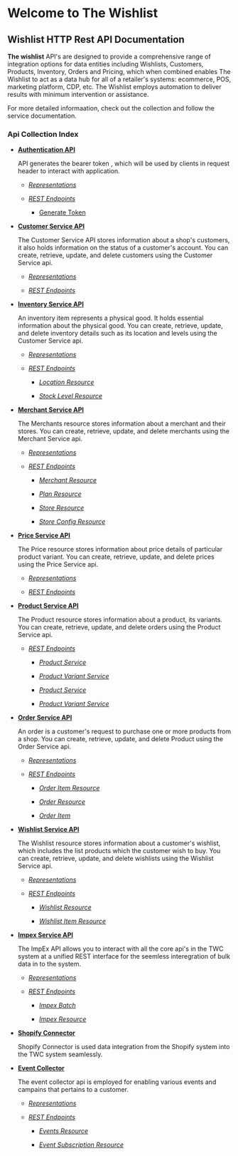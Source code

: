 # **Welcome to The Wishlist**


## **Wishlist HTTP Rest API Documentation**

**The wishlist** API's are designed to provide a comprehensive range of integration options for data entities including Wishlists, Customers, Products, Inventory, Orders and Pricing, which when combined enables The Wishlist to act as a data hub for all of a retailer's systems: ecommerce, POS, marketing platform, CDP, etc.  The Wishlist  employs automation to deliver results with minimum intervention or assistance.  

For more detailed informaation, check out the collection and follow the service documentation.


### Api Collection Index


- [**Authentication API**](authenticationsvcApi.md#authentication-api)	

	API generates the bearer token , which will be used by clients in request header to interact with application.
	
	- [*Representations*](authenticationsvcApi.md#representations)

	- [*REST Endpoints*](authenticationsvcApi.md#rest-endpoints)

		- [Generate Token](authenticationsvcApi.md#generate-token)
		
      

- [**Customer Service API**](customersvcApi.md#customer-api)
  
  The Customer Service API stores information about a shop's customers, it also holds information on the status of a customer's account. You can create, retrieve, update, and delete customers using the Customer Service api.
  
    - [*Representations*](customersvcApi.md#representations)
  
    - [*REST Endpoints*](customersvcApi.md#rest-endpoints)
  


- [**Inventory Service API**](inventorySvcAPI.md#inventory-api)
  
  An inventory item represents a physical good. It holds essential information about the physical good. You can create, retrieve, update, and delete inventory details such as its location and levels using the Customer Service api.


    - [*Representations*](inventorySvcAPI.md#representations)
    
    - [*REST Endpoints*](inventorySvcAPI.md#rest-endpoints)
    
      - [*Location Resource*](inventorySvcAPI.md#location-resource)

      - [*Stock Level Resource*](inventorySvcAPI.md#stock-level-resource)


- [**Merchant Service API**](merchantsSvcAPI.md#merchants-api)
  
  The Merchants resource stores information about a merchant and their stores. You can create, retrieve, update, and delete merchants using the Merchant Service api.

  - [*Representations*](merchantsSvcAPI.md#representations)

  - [*REST Endpoints*](merchantsSvcAPI.md#rest-endpoints)
    
    - [*Merchant Resource*](merchantsSvcAPI.md#merchant-resource)
    
    - [*Plan Resource*](merchantsSvcAPI.md#plan-resource)
    
    - [*Store Resource*](merchantsSvcAPI.md#store-resource)
    
    - [*Store Config Resource*](merchantsSvcAPI.md#store-config-resource)

  
- [**Price Service API**](priceSvcAPI.md#price-api)
  
  The Price resource stores information about price details of particular product variant. You can create, retrieve, update, and delete prices using the Price Service api.

    - [*Representations*](priceSvcAPI.md#representations)

    - [*REST Endpoints*](priceSvcAPI.md#rest-endpoints)


- [**Product Service API**](productsvcAPI.md#product-api)

    The Product resource stores information about a product, its variants. You can create, retrieve, update, and delete orders using the Product Service api.
    
  - [*REST Endpoints*](productsvcAPI.md#rest-endpoints)

      - [*Product Service*](productsvcAPI.md#product-service)
         
      - [*Product Variant Service*](productsvcAPI.md#product-variant-service)
     
       - [*Product Service*](productsvcAPI.md#product-service)
     
       - [*Product Variant Service*](productsvcAPI.md#product-variant-service)
     

- [**Order Service API**](ordersSvcApi.md#order-svc-api)

    An order is a customer's request to purchase one or more products from a shop. You can create, retrieve, update, and delete Product using the Order Service api.

    - [*Representations*](ordersSvcApi.md#representations)

    - [*REST Endpoints*](ordersSvcApi.md#rest-endpoints)

      - [*Order Item Resource*](ordersSvcApi.md#order-item-resource)

      - [*Order Resource*](ordersSvcApi.md#order-resource)

      - [*Order Item*](ordersSvcApi.md#order-item)


- [**Wishlist Service API**](wishlistSvcAPI.md#wishlist-api)
  
  The Wishlist resource stores information about a customer's wishlist, which includes the list products which the customer wish to buy. You can create, retrieve, update, and delete wishlists using the Wishlist Service api.

   - [*Representations*](wishlistSvcAPI.md#representations)

  - [*REST Endpoints*](wishlistSvcAPI.md#rest-endpoints)

    - [*Wishlist Resource*](wishlistSvcAPI.md#wishlist-resource)

    - [*Wishlist Item Resource*](wishlistSvcAPI.md#wishlist-item-resource)
 


- [**Impex Service API**](impexAPI.md#impex-api)

    The ImpEx API allows you to interact with all the core api's in the TWC system at a unified REST interface for the seemless interegration of bulk data in to the system. 

  - [*Representations*](impexAPI.md#representations)

  - [*REST Endpoints*](impexAPI.md#rest-endpoints)

    - [*Impex Batch*](impexAPI.md#impex-resource)

    - [*Impex Resource*](impexAPI.md#impex-resource)



- [**Shopify Connector**](ShopifyConnector.md#shopify-connect)
  
  Shopify Connector is used data integration from the Shopify system into the TWC system seamlessly.

- [**Event Collector**](eventcollectorAPI.md#event-collector-api)

    The event collector api is employed for enabling various events and campains that pertains to a customer.
    
    - [*Representations*](eventcollectorAPI.md#representations)

    - [*REST Endpoints*](eventcollectorAPI.md#rest-endpoints)

      - [*Events  Resource*](eventcollectorAPI.md#events--resource)

      - [*Event Subscription Resource*](eventcollectorAPI.md#event-subscription-resource)


    
